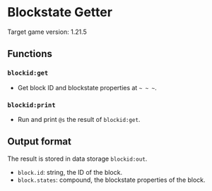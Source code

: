 # Blockstate Getter

Target game version: 1.21.5

## Functions

### `blockid:get`

- Get block ID and blockstate properties at `~ ~ ~`.

### `blockid:print`

- Run and print `@s` the result of `blockid:get`.

## Output format

The result is stored in data storage `blockid:out`.

- `block.id`: string, the ID of the block.
- `block.states`: compound, the blockstate properties of the block.
